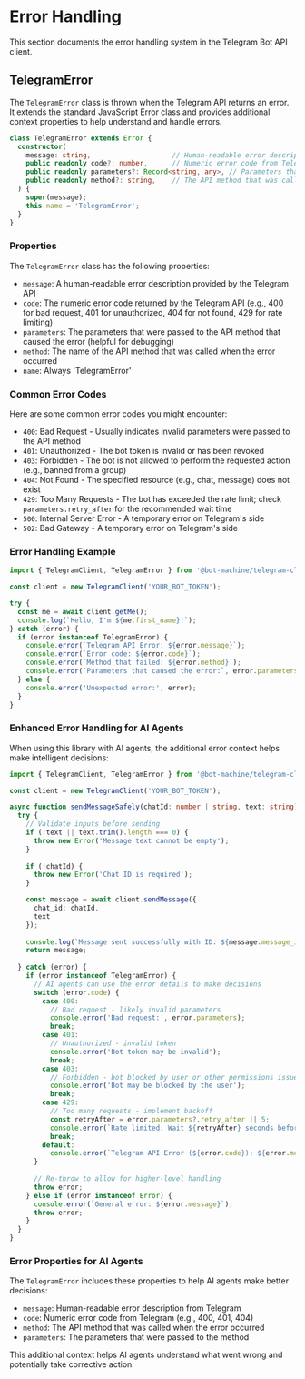 # Error Handling

This section documents the error handling system in the Telegram Bot API client.

## TelegramError

The `TelegramError` class is thrown when the Telegram API returns an error. It extends the standard JavaScript Error class and provides additional context properties to help understand and handle errors.

```typescript
class TelegramError extends Error {
  constructor(
    message: string,                    // Human-readable error description from Telegram
    public readonly code?: number,      // Numeric error code from Telegram (e.g., 400, 401, 404)
    public readonly parameters?: Record<string, any>, // Parameters that were passed to the method that caused the error
    public readonly method?: string,    // The API method that was called when the error occurred
  ) {
    super(message);
    this.name = 'TelegramError';
  }
}
```

### Properties

The `TelegramError` class has the following properties:

- `message`: A human-readable error description provided by the Telegram API
- `code`: The numeric error code returned by the Telegram API (e.g., 400 for bad request, 401 for unauthorized, 404 for not found, 429 for rate limiting)
- `parameters`: The parameters that were passed to the API method that caused the error (helpful for debugging)
- `method`: The name of the API method that was called when the error occurred
- `name`: Always 'TelegramError'

### Common Error Codes

Here are some common error codes you might encounter:

- `400`: Bad Request - Usually indicates invalid parameters were passed to the API method
- `401`: Unauthorized - The bot token is invalid or has been revoked
- `403`: Forbidden - The bot is not allowed to perform the requested action (e.g., banned from a group)
- `404`: Not Found - The specified resource (e.g., chat, message) does not exist
- `429`: Too Many Requests - The bot has exceeded the rate limit; check `parameters.retry_after` for the recommended wait time
- `500`: Internal Server Error - A temporary error on Telegram's side
- `502`: Bad Gateway - A temporary error on Telegram's side

### Error Handling Example

```typescript
import { TelegramClient, TelegramError } from '@bot-machine/telegram-client';

const client = new TelegramClient('YOUR_BOT_TOKEN');

try {
  const me = await client.getMe();
  console.log(`Hello, I'm ${me.first_name}!`);
} catch (error) {
  if (error instanceof TelegramError) {
    console.error(`Telegram API Error: ${error.message}`);
    console.error(`Error code: ${error.code}`);
    console.error(`Method that failed: ${error.method}`);
    console.error(`Parameters that caused the error:`, error.parameters);
  } else {
    console.error('Unexpected error:', error);
  }
}
```

### Enhanced Error Handling for AI Agents

When using this library with AI agents, the additional error context helps make intelligent decisions:

```typescript
import { TelegramClient, TelegramError } from '@bot-machine/telegram-client';

const client = new TelegramClient('YOUR_BOT_TOKEN');

async function sendMessageSafely(chatId: number | string, text: string) {
  try {
    // Validate inputs before sending
    if (!text || text.trim().length === 0) {
      throw new Error('Message text cannot be empty');
    }
    
    if (!chatId) {
      throw new Error('Chat ID is required');
    }

    const message = await client.sendMessage({
      chat_id: chatId,
      text
    });
    
    console.log(`Message sent successfully with ID: ${message.message_id}`);
    return message;
    
  } catch (error) {
    if (error instanceof TelegramError) {
      // AI agents can use the error details to make decisions
      switch (error.code) {
        case 400:
          // Bad request - likely invalid parameters
          console.error('Bad request:', error.parameters);
          break;
        case 401:
          // Unauthorized - invalid token
          console.error('Bot token may be invalid');
          break;
        case 403:
          // Forbidden - bot blocked by user or other permissions issue
          console.error('Bot may be blocked by the user');
          break;
        case 429:
          // Too many requests - implement backoff
          const retryAfter = error.parameters?.retry_after || 5;
          console.error(`Rate limited. Wait ${retryAfter} seconds before retrying.`);
          break;
        default:
          console.error(`Telegram API Error (${error.code}): ${error.message}`);
      }
      
      // Re-throw to allow for higher-level handling
      throw error;
    } else if (error instanceof Error) {
      console.error(`General error: ${error.message}`);
      throw error;
    }
  }
}
```

### Error Properties for AI Agents

The `TelegramError` includes these properties to help AI agents make better decisions:

- `message`: Human-readable error description from Telegram
- `code`: Numeric error code from Telegram (e.g., 400, 401, 404)
- `method`: The API method that was called when the error occurred
- `parameters`: The parameters that were passed to the method

This additional context helps AI agents understand what went wrong and potentially take corrective action.